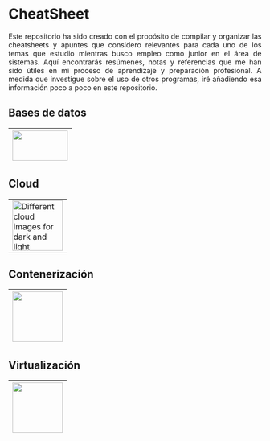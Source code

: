 # CheatSheet
<p style="text-align: justify;">
Este repositorio ha sido creado con el propósito de compilar y organizar las cheatsheets y apuntes que considero relevantes para cada uno de los temas que estudio mientras busco empleo como junior en el área de sistemas. Aquí encontrarás resúmenes, notas y referencias que me han sido útiles en mi proceso de aprendizaje y preparación profesional. A medida que investigue sobre el uso de otros programas, iré añadiendo esa información poco a poco en este repositorio.
</p>

## Bases de datos
| [<img src="https://upload.wikimedia.org/wikipedia/commons/8/87/Sql_data_base_with_logo.png" width="110" height="60">](https://github.com/willimhw/CS-SQL.git)|
| ------------- | 

## Cloud
<table>
  <tr>
    <td>
      <a href="https://github.com/willimhw/CS-AWS.git">
        <picture>
          <source media="(prefers-color-scheme: dark)" srcset="https://saviynt.com/hubfs/aws.png" width="100" height="60">
          <source media="(prefers-color-scheme: light)" srcset="https://uxwing.com/wp-content/themes/uxwing/download/brands-and-social-media/aws-icon.png" width="100" height="100">
          <img alt="Different cloud images for dark and light themes.">
        </picture>
      </a>
    </td>
  </tr>
</table>

## Contenerización
|[<img src="https://seeklogo.com/images/D/docker-logo-6D6F987702-seeklogo.com.png" width="100" height="100">](https://github.com/willimhw/CS-Docker.git)|
| ------------- | 

## Virtualización
|[<img src="https://upload.wikimedia.org/wikipedia/commons/7/7d/VMware_Workstation_Icon.png" width="100" height="100">](https://github.com/willimhw/CS-VMware.git)|
| ------------- | 
